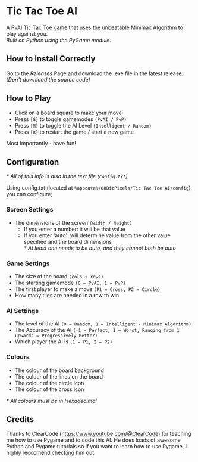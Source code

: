 # Tic Tac Toe AI

A PvAI Tic Tac Toe game that uses the unbeatable Minimax Algorithm to play against you. <br>
_Built on Python using the PyGame module._

## How to Install Correctly
Go to the _Releases_ Page and download the .exe file in the latest release. <br>
_(Don't download the source code)_

## How to Play
- Click on a board square to make your move
- Press `[G]` to toggle gamemodes `(PvAI / PvP)`
- Press `[M]` to toggle the AI Level `(Intelligent / Random)`
- Press `[R]` to restart the game / start a new game

Most importantly - have fun!

## Configuration
_* All of this info is also in the text file (`config.txt`)_

Using config.txt (located at `%appdata%/08BitPixels/Tic Tac Toe AI/config`), you can configure;

### Screen Settings
- The dimensions of the screen `(width / height)`
    - If you enter a number: it will be that value
    - If you enter 'auto': will determine value from the other value specified and the board dimensions <br>
      _* At least one needs to be auto, and they cannot both be auto_

### Game Settings
- The size of the board `(cols + rows)`
- The starting gamemode `(0 = PvAI, 1 = PvP)`
- The first player to make a move `(P1 = Cross, P2 = Circle)`
- How many tiles are needed in a row to win
  
### AI Settings
- The level of the AI `(0 = Random, 1 = Intelligent - Minimax Algorithm)`
- The Accuracy of the AI `(-1 = Perfect, 1 = Worst, Ranging from 1 upwards = Progressively Better)`
- Which player the AI is `(1 = P1, 2 = P2)`
  
### Colours
- The colour of the board background
- The colour of the lines on the board
- The colour of the circle icon
- The colour of the cross icon

_* All colours must be in Hexadecimal_

## Credits
Thanks to ClearCode (https://www.youtube.com/@ClearCode) for teaching me how to use Pygame and to code this AI. He does loads of awesome Python and Pygame tutorials so if you want to learn how to use Pygame, I highly reccomend checking him out.
